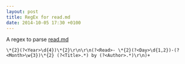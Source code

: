 ```yaml
---
layout: post
title: RegEx for read.md
date: 2014-10-05 17:30 +0100
---
```

A regex to parse [read.md](https://github.com/idiotandrobot/blog/blob/gh-pages/read.md)

`\*{2}(?<Year>\d{4})\*{2}\r\n\r\n(?<Read>- \*{2}(?<Day>\d{1,2})-(?<Month>\w{3})\*{2} (?<Title>.*) by (?<Author>.*)\r\n)+`

